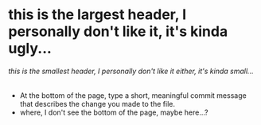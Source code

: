 # this is the largest header, I personally don't like it, it's kinda ugly...
###### this is the smallest header, I personally don't like it either, it's kinda small...

- At the bottom of the page, type a short, meaningful commit message that describes the change you made to the file.
-   where, I don't see the bottom of the page, maybe here...?

